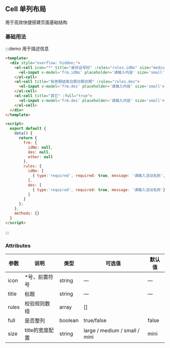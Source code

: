 ## Cell 单列布局
用于高效快捷搭建页面基础结构

### 基础用法
 

:::demo 用于描述信息

```html 
<template> 
  <div style="overflow: hidden;">
    <el-cell icon="*" title="身份证号码" :rules="rules.idNo" size="medium">
      <el-input v-model='frm.idNo' placeholder='请输入内容' size='small'></el-input>
    </el-cell>
    <el-cell title="有效期结束日期日期日期" :rules="rules.des">
      <el-input v-model='frm.des' placeholder='请输入内容' size='small'></el-input>
    </el-cell>
    <el-cell title="其它" :full="true">
      <el-input v-model='frm.des' placeholder='请输入内容' size='small'></el-input>
    </el-cell>
  </div>
</template>

<script>
  export default {
    data() {
      return {
        frm: {
          idNo: null,
          des: null,
          other: null
        },
        rules: {
          idNo: [
            { type:'required', required: true, message: '请输入活动名称', isError:true},
          ],
          des: [
            { type:'required', required: true, message: '请输入活动名称'},
          ]
        }
      };
    },
    methods: {}
  }
</script>

```
:::
 
 
### Attributes
| 参数      | 说明          | 类型      | 可选值                           | 默认值  |
|---------- |-------------- |---------- |--------------------------------  |-------- |
| icon     | *号，前置符号           | string | — | — |
| title     | 标题           | string | — | — |
| rules | 校验规则数组 | array | [] |  |
| full | 是否整列 | boolean | true/false | false |
| size | title的宽度配置 | string | large / medium / small / mini | mini |
  
